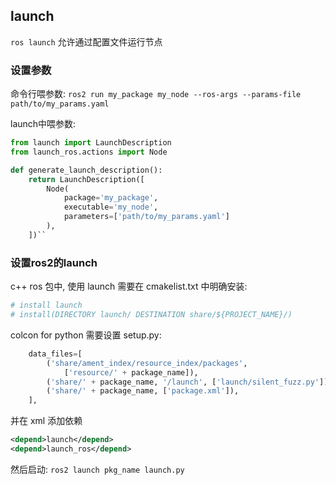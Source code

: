 ## launch

`ros launch` 允许通过配置文件运行节点


### 设置参数

命令行喂参数:
`ros2 run my_package my_node --ros-args --params-file path/to/my_params.yaml`

launch中喂参数:
```python
from launch import LaunchDescription
from launch_ros.actions import Node

def generate_launch_description():
    return LaunchDescription([
        Node(
            package='my_package',
            executable='my_node',
            parameters=['path/to/my_params.yaml']
        ),
    ])``
```

### 设置ros2的launch

c++ ros 包中, 使用 launch 需要在 cmakelist.txt 中明确安装:
```cmake
# install launch
# install(DIRECTORY launch/ DESTINATION share/${PROJECT_NAME}/)
```

colcon for python 需要设置 setup.py:

```python
    data_files=[
        ('share/ament_index/resource_index/packages',
            ['resource/' + package_name]),
        ('share/' + package_name, '/launch', ['launch/silent_fuzz.py']),
        ('share/' + package_name, ['package.xml']),
    ],
```

并在 xml 添加依赖
```xml
<depend>launch</depend>
<depend>launch_ros</depend>
```

然后启动: 
`ros2 launch pkg_name launch.py`